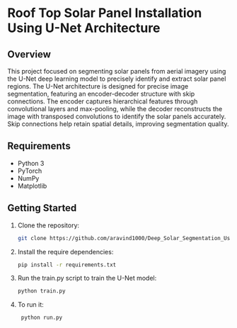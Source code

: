 # Roof Top Solar Panel Installation Using U-Net Architecture

## Overview

This project focused on segmenting solar panels from aerial imagery using the U-Net deep learning model to precisely identify and extract solar panel regions. The U-Net architecture is designed for precise image segmentation, featuring an encoder-decoder structure with skip connections. The encoder captures hierarchical features through convolutional layers and max-pooling, while the decoder reconstructs the image with transposed convolutions to identify the solar panels accurately. Skip connections help retain spatial details, improving segmentation quality.

## Requirements

- Python 3
- PyTorch
- NumPy
- Matplotlib

## Getting Started

1. Clone the repository:

    ```bash
    git clone https://github.com/aravind1000/Deep_Solar_Segmentation_Using_U-Net_Architecture.git
    ```
2. Install the require dependencies:

   ```bash
   pip install -r requirements.txt
   ```
3. Run the train.py script to train the U-Net model:

    ```bash
    python train.py
    ```

4. To run it:
   
   ```bash
    python run.py
    ```
